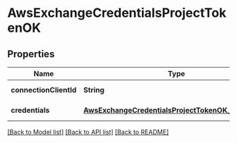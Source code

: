 # AwsExchangeCredentialsProjectTokenOK

## Properties

| Name                   | Type                                                                                                        | Description | Notes             |
| ---------------------- | ----------------------------------------------------------------------------------------------------------- | ----------- | ----------------- |
| **connectionClientId** | **String**                                                                                                  |             | [default to null] |
| **credentials**        | [**AwsExchangeCredentialsProjectTokenOK_credentials**](AwsExchangeCredentialsProjectTokenOK_credentials.md) |             | [default to null] |

[[Back to Model list]](../README.md#documentation-for-models) [[Back to API list]](../README.md#documentation-for-api-endpoints) [[Back to README]](../README.md)
